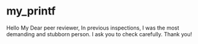# my_printf

Hello My Dear peer reviewer, In previous inspections, I was the most demanding and stubborn person. I ask you to check carefully. Thank you!
